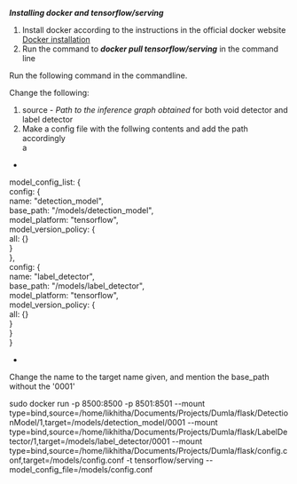 ***Installing docker and tensorflow/serving***
1. Install docker according to the instructions in the official docker website [Docker installation](https://docs.docker.com/install/) </br>
2. Run the command to ***docker pull tensorflow/serving*** in the command line  </br>

Run the following command in the commandline.</br>

Change the following: </br>
1. source - *Path to the inference graph obtained* for both void detector and label detector </br>
2. Make a config file with the follwing contents and add the path accordingly</br> a

*
model_config_list: {</br>
  config: {</br>
    name:  "detection_model",</br>
    base_path:  "/models/detection_model",</br>
    model_platform: "tensorflow",</br>
    model_version_policy: {</br>
        all: {}</br>
    }</br>
  },</br>
  config: {</br>
    name:  "label_detector",</br>
    base_path:  "/models/label_detector",</br>
    model_platform: "tensorflow",</br>
    model_version_policy: {</br>
        all: {}</br>
    }</br>
  }</br>
}</br>

*

Change the name to the target name given, and mention the base_path without the '0001'

sudo docker run -p 8500:8500 -p 8501:8501   --mount type=bind,source=/home/likhitha/Documents/Projects/Dumla/flask/DetectionModel/1,target=/models/detection_model/0001   --mount type=bind,source=/home/likhitha/Documents/Projects/Dumla/flask/LabelDetector/1,target=/models/label_detector/0001  --mount type=bind,source=/home/likhitha/Documents/Projects/Dumla/flask/config.conf,target=/models/config.conf   -t tensorflow/serving --model_config_file=/models/config.conf
